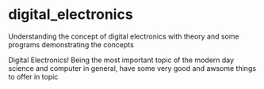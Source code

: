 # digital_electronics
Understanding the concept of digital electronics with theory and  some  programs demonstrating the concepts

Digital Electronics! Being the most important topic of the modern day science and computer in general, have some very good and awsome things to offer in topic 


